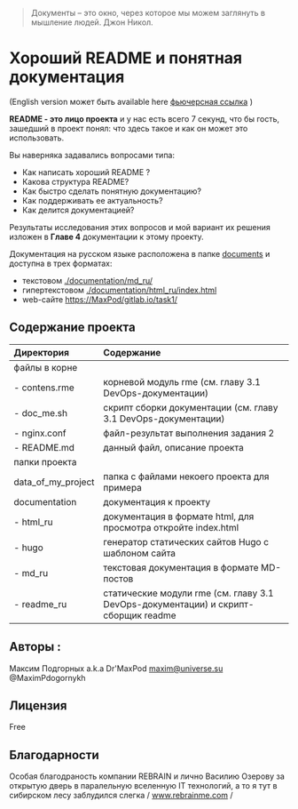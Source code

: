 ﻿>Документы – это окно, через которое мы можем заглянуть в мышление людей. Джон Никол.

Хороший README и понятная документация
======================================
(English version может быть available here [фьючерсная ссылка](http://button.dekel.ru/ "") )

**README - это лицо проекта** и у нас есть всего 7 секунд, что бы гость, зашедший в проект понял: что здесь такое и как он может это использовать.  

Вы наверняка задавались вопросами типа:  
 - Как написать хороший README ?  
 - Какова структура README?
 - Как быстро сделать понятную документацию?
 - Как поддерживать ее актуальность?
 - Как делится документацией?     

Результаты исследования этих вопросов и мой вариант их решения изложен в **Главе 4** документации к этому проекту. 

Документация на русском языке расположена в папке [documents](./documents) и доступна в трех форматах:  
 * текстовом [./documentation/md_ru/](./documentation/md_ru/)   
 * гипертекстовом [./documentation/html_ru/index.html](./documentation/html_ru/index.html)   
 * web-сайте [https://MaxPod/gitlab.io/task1/](https://MaxPod/gitlab.io/task1/)  



## Содержание проекта  
|Директория | Содержание|
|:----------|:----------|
|файлы в корне  | 								| 
| - contens.rme | корневой модуль rme (см. главу 3.1 DevOps-документации) 	|
| - doc_me.sh 	| скрипт сборки документации (см. главу 3.1 DevOps-документации)|
| - nginx.conf 	| файл-результат выполнения задания 2				|
| - README.md 	| данный файл, описание проекта					|
|папки проекта  | 								| 
|data_of_my_project| папка с файлами некоего проекта для примера|
|documentation | документация к проекту |
| - html_ru| документация в формате html, для просмотра откройте index.html |
| - hugo | генератор статических сайтов Hugo c шаблоном сайта|
| - md_ru|текстовая документация в формате MD-постов |
| - readme_ru|статические модули rme (см. главу 3.1 DevOps-документации) и скрипт-сборщик readme |



## Авторы :

Максим Подгорных a.k.a Dr'MaxPod maxim@universe.su @MaximPdogornykh

## Лицензия
Free
## Благодарности

Особая благодраность компании REBRAIN и лично Василию Озерову за открытую дверь в паралельную вселенную IT технологий, а то я тут в сибирском лесу заблудился слегка / www.rebrainme.com /

